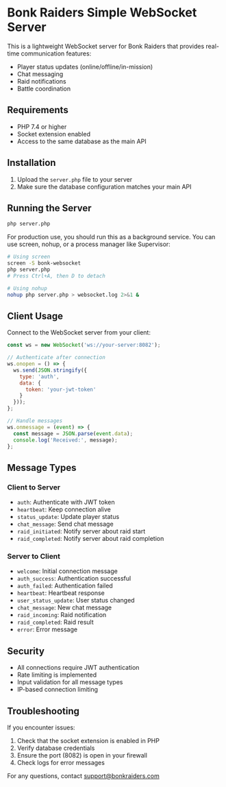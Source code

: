 # Bonk Raiders Simple WebSocket Server

This is a lightweight WebSocket server for Bonk Raiders that provides real-time communication features:

- Player status updates (online/offline/in-mission)
- Chat messaging
- Raid notifications
- Battle coordination

## Requirements

- PHP 7.4 or higher
- Socket extension enabled
- Access to the same database as the main API

## Installation

1. Upload the `server.php` file to your server
2. Make sure the database configuration matches your main API

## Running the Server

```bash
php server.php
```

For production use, you should run this as a background service. You can use screen, nohup, or a process manager like Supervisor:

```bash
# Using screen
screen -S bonk-websocket
php server.php
# Press Ctrl+A, then D to detach

# Using nohup
nohup php server.php > websocket.log 2>&1 &
```

## Client Usage

Connect to the WebSocket server from your client:

```javascript
const ws = new WebSocket('ws://your-server:8082');

// Authenticate after connection
ws.onopen = () => {
  ws.send(JSON.stringify({
    type: 'auth',
    data: {
      token: 'your-jwt-token'
    }
  }));
};

// Handle messages
ws.onmessage = (event) => {
  const message = JSON.parse(event.data);
  console.log('Received:', message);
};
```

## Message Types

### Client to Server

- `auth`: Authenticate with JWT token
- `heartbeat`: Keep connection alive
- `status_update`: Update player status
- `chat_message`: Send chat message
- `raid_initiated`: Notify server about raid start
- `raid_completed`: Notify server about raid completion

### Server to Client

- `welcome`: Initial connection message
- `auth_success`: Authentication successful
- `auth_failed`: Authentication failed
- `heartbeat`: Heartbeat response
- `user_status_update`: User status changed
- `chat_message`: New chat message
- `raid_incoming`: Raid notification
- `raid_completed`: Raid result
- `error`: Error message

## Security

- All connections require JWT authentication
- Rate limiting is implemented
- Input validation for all message types
- IP-based connection limiting

## Troubleshooting

If you encounter issues:

1. Check that the socket extension is enabled in PHP
2. Verify database credentials
3. Ensure the port (8082) is open in your firewall
4. Check logs for error messages

For any questions, contact support@bonkraiders.com